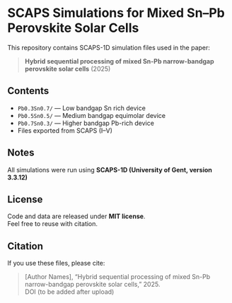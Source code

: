 # SCAPS Simulations for Mixed Sn–Pb Perovskite Solar Cells

This repository contains SCAPS-1D simulation files used in the paper:

> **Hybrid sequential processing of mixed Sn-Pb 
narrow-bandgap perovskite solar cells**
> (2025)

## Contents
- `Pb0.3Sn0.7/` — Low bandgap Sn rich device
- `Pb0.5Sn0.5/` — Medium bandgap equimolar device
- `Pb0.7Sn0.3/` — Higher bandgap Pb-rich device
- Files exported from SCAPS (I–V)

## Notes
All simulations were run using **SCAPS-1D (University of Gent, version 3.3.12)** 


## License
Code and data are released under **MIT license**.  
Feel free to reuse with citation.


## Citation
If you use these files, please cite:

> [Author Names], “Hybrid sequential processing of mixed Sn-Pb 
narrow-bandgap perovskite solar cells,” 2025.  
> DOI (to be added after upload)
